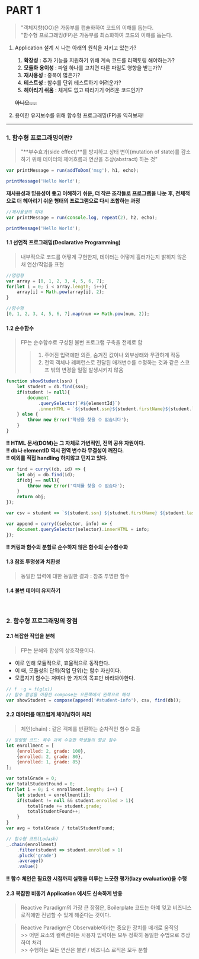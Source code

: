 # PART 1

> "객체지향(OO)은 가동부를 캡슐화하여 코드의 이해를 돕는다.<br/>
 "함수형 프로그래밍(FP)은 가동부를 최소화하여 코드의 이해를 돕는다.

1. Application 설계 시 나는 아래의 원칙을 지키고 있는가?
    1) **확장성** : 추가 기능을 지원하기 위해 계속 코드를 리팩토링 해야하는가?
    2) **모듈화 용이성** : 파일 하나를 고치면 다른 파일도 영향을 받는가?/
    3) **재사용성** : 중복이 많은가?
    4) **테스트성** : 함수를 단위 테스트하기 어려운가?
    5) **헤아리기 쉬움** : 체계도 없고 따라가기 어려운 코드인가?

    ~~아니오.....~~

2. 용이한 유지보수를 위해 함수형 프로그래밍(FP)을 익혀보자!

*****

### 1. 함수형 프로그래밍이란?
> "**부수효과(side effect)**를 방지하고 상태 변이(mutation of state)를 감소하기 위해 데이터의 제어흐름과 연산을 추상(abstract) 하는 것"

```javascript
var printMessage = run(addToDom('msg'), h1, echo);

printMessage('Hello World');
```

**재사용성과 믿음성이 좋고 이해하기 쉬운, 더 작은 조각들로 프로그램을 나눈 후, 전체적으로 더 헤아리기 쉬운 형태의 프로그램으로 다시 조합하는 과정**

```javascript
//재사용성의 확대
var printMessage = run(console.log, repeat(2), h2, echo);

printMessage('Hello World');
```

#### 1.1 선언적 프로그래밍(Declarative Programming)
> 내부적으로 코드를 어떻게 구현한지, 데이터는 어떻게 흘러가는지 밝히지 않은 채 연산/작업을 표현

```javascript
//명령형
var array = [0, 1, 2, 3, 4, 5, 6, 7];
for(let i = 0; i < array.length; i++){
    array[i] = Math.pow(array[i], 2);
}

//함수형
[0, 1, 2, 3, 4, 5, 6, 7].map(num => Math.pow(num, 2));
```

#### 1.2 순수함수
> FP는 순수함수로 구성된 불변 프로그램 구축을 전제로 함
>> 1) 주어진 입력에만 의존, 숨겨진 값이나 외부상태와 무관하게 작동
>> 2) 전역 객체나 레퍼런스로 전달된 매개변수를 수정하는 것과 같은 스코프 밖의 변경을 일절 발생시키지 않음

```javascript
function showStudent(ssn) {
    let student = db.find(ssn);
    if(student != null){
        document
            .querySelector(`#${elementId}`)
            .innerHTML = `${student.ssn}${student.firstName}${student.lastName}`;
    } else {
        throw new Error('학생을 찾을 수 없습니다');
    }
}
```

**!! HTML 문서(DOM)는 그 자체로 가변적인, 전역 공유 자원이다.**<br>
**!! db나 elementID 역시 전역 변수라 무결성이 깨진다.**<br>
**!! 예외를 직접 handling 하지않고 던지고 있다.**

```javascript
var find = curry((db, id) => {
    let obj = db.find(id);
    if(obj == null){
        throw new Error('객체를 찾을 수 없슴다');
    }
    return obj;
});

var csv = student => `${student.ssn} ${studnet.firstName} ${student.lastName}`;

var append = curry((selector, info) => {
    document.querySelector(selector).innerHTML = info;
});
```

**!! 커링과 함수의 분할로 순수하지 않은 함수의 순수함수화**

#### 1.3 참조 투명성과 치환성
> 동일한 입력에 대한 동일한 결과 : 참조 투명한 함수

#### 1.4 불변 데이터 유지하기
<br>

### 2. 함수형 프로그래밍의 장점
#### 2.1 복잡한 작업을 분해
> FP는 분해와 합성의 상호작용이다.
- 이로 인해 모듈적으로, 효율적으로 동작한다.<br>
- 이 때, 모듈성의 단위(작업 단위)는 함수 자신이다.<br>
- 모름지기 함수는 저마다 한 가지의 목표만 바라봐야한다.

```javascript
// f ㆍg = f(g(x))
// 함수 합성을 이용한 compose는 오른쪽에서 왼쪽으로 해석
var showStudent = compose(append('#student-info'), csv, find(db));
```
#### 2.2 데이터를 매끄럽게 체이닝하여 처리
> 체인(chain) : 같은 객체를 반환하는 순차적인 함수 호출
```javascript
// 명령형 코드: 복수 과목 수강한 학생들의 평균 점수
let enrollment = [
    {enrolled: 2, grade: 100},
    {enrolled: 2, grade: 80},
    {enrolled: 1, grade: 85}
];

var totalGrade = 0;
var totalStudentFound = 0;
for(let i = 0; i < enrollment.length; i++) {
    let student = enrollment[i];
    if(student != null && student.enrolled > 1){
        totalGrade += student.grade;
        totalStudentFound++;
    }
}
var avg = totalGrade / totalStudentFound;

// 함수형 코드(Lodash)
_.chain(enrollment)
    .filter(student => student.enrolled > 1)
    .pluck('grade')
    .average()
    .value()
```

**!! 함수 체인은 필요한 시점까지 실행을 미루는 느긋한 평가(lazy evaluation)을 수행**

#### 2.3 복잡한 비동기 Application 에서도 신속하게 반응
> Reactive Paradigm의 가장 큰 장점은, Boilerplate 코드는 아예 잊고 비즈니스 로직에만 전념할 수 있게 해준다는 것이다.

> Reactive Paradigm은 Observable이라는 중요한 장치를 매개로 움직임<br>
    >> 어떤 요소의 컬렉션이든 사용자 입력이든 모두 정확히 동일한 수법으로 추상하여 처리<br>
    >> 수행하는 모든 연산은 불변 / 비즈니스 로직은 모두 분할